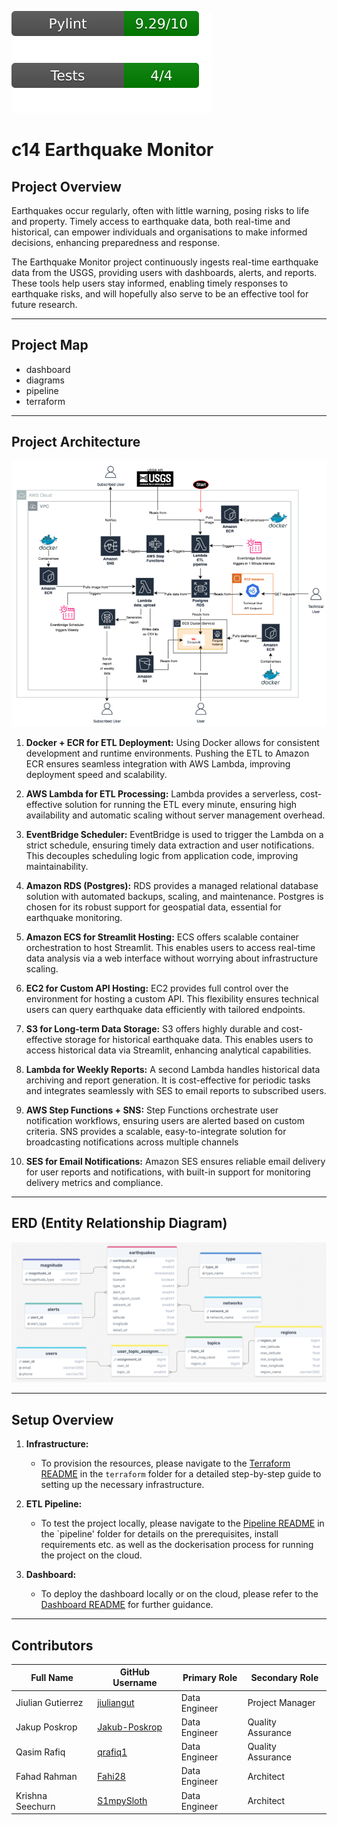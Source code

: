 ![Pylint Score](.github/badges/pylint.svg)
![Pytest Score](.github/badges/test.svg)

# c14 Earthquake Monitor

## Project Overview

Earthquakes occur regularly, often with little warning, posing risks to life and property. Timely access to earthquake data, both real-time and historical, can empower individuals and organisations to make informed decisions, enhancing preparedness and response.

The Earthquake Monitor project continuously ingests real-time earthquake data from the USGS, providing users with dashboards, alerts, and reports. These tools help users stay informed, enabling timely responses to earthquake risks, and will hopefully also serve to be an effective tool for future research.

---

## Project Map

- dashboard
- diagrams
- pipeline
- terraform

---

## Project Architecture

![Architecture Diagram](diagrams/architecture.png)

1. **Docker + ECR for ETL Deployment:**
Using Docker allows for consistent development and runtime environments. Pushing the ETL to Amazon ECR ensures seamless integration with AWS Lambda, improving deployment speed and scalability.

2. **AWS Lambda for ETL Processing:**
Lambda provides a serverless, cost-effective solution for running the ETL every minute, ensuring high availability and automatic scaling without server management overhead.

3. **EventBridge Scheduler:**
EventBridge is used to trigger the Lambda on a strict schedule, ensuring timely data extraction and user notifications. This decouples scheduling logic from application code, improving maintainability.

4. **Amazon RDS (Postgres):**
RDS provides a managed relational database solution with automated backups, scaling, and maintenance. Postgres is chosen for its robust support for geospatial data, essential for earthquake monitoring.

5. **Amazon ECS for Streamlit Hosting:**
ECS offers scalable container orchestration to host Streamlit. This enables users to access real-time data analysis via a web interface without worrying about infrastructure scaling.

6. **EC2 for Custom API Hosting:**
EC2 provides full control over the environment for hosting a custom API. This flexibility ensures technical users can query earthquake data efficiently with tailored endpoints.

7. **S3 for Long-term Data Storage:**
S3 offers highly durable and cost-effective storage for historical earthquake data. This enables users to access historical data via Streamlit, enhancing analytical capabilities.

8. **Lambda for Weekly Reports:**
A second Lambda handles historical data archiving and report generation. It is cost-effective for periodic tasks and integrates seamlessly with SES to email reports to subscribed users.

9. **AWS Step Functions + SNS:**
Step Functions orchestrate user notification workflows, ensuring users are alerted based on custom criteria. SNS provides a scalable, easy-to-integrate solution for broadcasting notifications across multiple channels

10. **SES for Email Notifications:**
Amazon SES ensures reliable email delivery for user reports and notifications, with built-in support for monitoring delivery metrics and compliance.

---

## ERD (Entity Relationship Diagram)

![ERD Diagram](diagrams/erd.png)

---

## Setup Overview

1. **Infrastructure:**
   - To provision the resources, please navigate to the [Terraform README](./terraform/README.md) in the `terraform` folder for a detailed step-by-step guide to setting up the necessary infrastructure. 

2. **ETL Pipeline:**
   - To test the project locally, please navigate to the [Pipeline README](./pipeline/README.md) in the `pipeline' folder for details on the prerequisites, install requirements etc. as well as the dockerisation process for running the project on the cloud. 

3. **Dashboard:**
   - To deploy the dashboard locally or on the cloud, please refer to the [Dashboard README](./dashboard/README.md) for further guidance.

---

## Contributors

| Full Name          | GitHub Username                                           | Primary Role  | Secondary Role       |
|--------------------|-----------------------------------------------------------|---------------|----------------------|
| Jiulian Gutierrez  | [jiuliangut](https://github.com/jiuliangut)               | Data Engineer | Project Manager      |
| Jakup Poskrop      | [Jakub-Poskrop](https://github.com/Jakub-Poskrop)         | Data Engineer | Quality Assurance    |
| Qasim Rafiq        | [qrafiq1](https://github.com/qrafiq1)                     | Data Engineer | Quality Assurance    |
| Fahad Rahman       | [Fahi28](https://github.com/Fahi28)                       | Data Engineer | Architect            |
| Krishna Seechurn   | [S1mpySloth](https://github.com/S1mpySloth)               | Data Engineer | Architect            |
